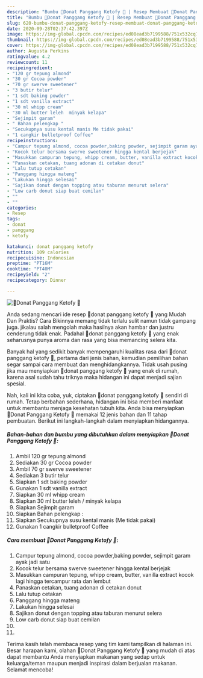 ```yaml
---
description: "Bumbu 💢Donat Panggang Ketofy 💢 | Resep Membuat 💢Donat Panggang Ketofy 💢 Yang Lezat Sekali"
title: "Bumbu 💢Donat Panggang Ketofy 💢 | Resep Membuat 💢Donat Panggang Ketofy 💢 Yang Lezat Sekali"
slug: 620-bumbu-donat-panggang-ketofy-resep-membuat-donat-panggang-ketofy-yang-lezat-sekali
date: 2020-09-28T02:37:42.397Z
image: https://img-global.cpcdn.com/recipes/ed08ead3b7199588/751x532cq70/💢donat-panggang-ketofy-💢-foto-resep-utama.jpg
thumbnail: https://img-global.cpcdn.com/recipes/ed08ead3b7199588/751x532cq70/💢donat-panggang-ketofy-💢-foto-resep-utama.jpg
cover: https://img-global.cpcdn.com/recipes/ed08ead3b7199588/751x532cq70/💢donat-panggang-ketofy-💢-foto-resep-utama.jpg
author: Augusta Perkins
ratingvalue: 4.2
reviewcount: 11
recipeingredient:
- "120 gr tepung almond"
- "30 gr Cocoa powder"
- "70 gr swerve sweetener"
- "3 butir telur"
- "1 sdt baking powder"
- "1 sdt vanilla extract"
- "30 ml whipp cream"
- "30 ml butter leleh  minyak kelapa"
- "Sejimpit garam"
- " Bahan pelengkap "
- "Secukupnya susu kental manis Me tidak pakai"
- "1 cangkir bulletproof Coffee"
recipeinstructions:
- "Campur tepung almond, cocoa powder,baking powder, sejimpit garam ayak jadi satu"
- "Kocok telur bersama swerve sweetener hingga kental berjejak"
- "Masukkan campuran tepung, whipp cream, butter, vanilla extract kocok lagi hingga tercampur rata dan lembut"
- "Panaskan cetakan, tuang adonan di cetakan donut"
- "Lalu tutup cetakan"
- "Panggang hingga mateng"
- "Lakukan hingga selesai"
- "Sajikan donut dengan topping atau taburan menurut selera"
- "Low carb donut siap buat cemilan"
- ""
- ""
categories:
- Resep
tags:
- donat
- panggang
- ketofy

katakunci: donat panggang ketofy 
nutrition: 109 calories
recipecuisine: Indonesian
preptime: "PT16M"
cooktime: "PT40M"
recipeyield: "2"
recipecategory: Dinner

---
```



![💢Donat Panggang Ketofy 💢](https://img-global.cpcdn.com/recipes/ed08ead3b7199588/751x532cq70/💢donat-panggang-ketofy-💢-foto-resep-utama.jpg)

Anda sedang mencari ide resep 💢donat panggang ketofy 💢 yang Mudah Dan Praktis? Cara Bikinnya memang tidak terlalu sulit namun tidak gampang juga. jikalau salah mengolah maka hasilnya akan hambar dan justru cenderung tidak enak. Padahal 💢donat panggang ketofy 💢 yang enak seharusnya punya aroma dan rasa yang bisa memancing selera kita.



Banyak hal yang sedikit banyak mempengaruhi kualitas rasa dari 💢donat panggang ketofy 💢, pertama dari jenis bahan, kemudian pemilihan bahan segar sampai cara membuat dan menghidangkannya. Tidak usah pusing jika mau menyiapkan 💢donat panggang ketofy 💢 yang enak di rumah, karena asal sudah tahu triknya maka hidangan ini dapat menjadi sajian spesial.


Nah, kali ini kita coba, yuk, ciptakan 💢donat panggang ketofy 💢 sendiri di rumah. Tetap berbahan sederhana, hidangan ini bisa memberi manfaat untuk membantu menjaga kesehatan tubuh kita. Anda bisa menyiapkan 💢Donat Panggang Ketofy 💢 memakai 12 jenis bahan dan 11 tahap pembuatan. Berikut ini langkah-langkah dalam menyiapkan hidangannya.

<!--inarticleads1-->

##### Bahan-bahan dan bumbu yang dibutuhkan dalam menyiapkan 💢Donat Panggang Ketofy 💢:

1. Ambil 120 gr tepung almond
1. Sediakan 30 gr Cocoa powder
1. Ambil 70 gr swerve sweetener
1. Sediakan 3 butir telur
1. Siapkan 1 sdt baking powder
1. Gunakan 1 sdt vanilla extract
1. Siapkan 30 ml whipp cream
1. Siapkan 30 ml butter leleh / minyak kelapa
1. Siapkan Sejimpit garam
1. Siapkan  Bahan pelengkap :
1. Siapkan Secukupnya susu kental manis (Me tidak pakai)
1. Gunakan 1 cangkir bulletproof Coffee




<!--inarticleads2-->

##### Cara membuat 💢Donat Panggang Ketofy 💢:

1. Campur tepung almond, cocoa powder,baking powder, sejimpit garam ayak jadi satu
1. Kocok telur bersama swerve sweetener hingga kental berjejak
1. Masukkan campuran tepung, whipp cream, butter, vanilla extract kocok lagi hingga tercampur rata dan lembut
1. Panaskan cetakan, tuang adonan di cetakan donut
1. Lalu tutup cetakan
1. Panggang hingga mateng
1. Lakukan hingga selesai
1. Sajikan donut dengan topping atau taburan menurut selera
1. Low carb donut siap buat cemilan
1. 
1. 




Terima kasih telah membaca resep yang tim kami tampilkan di halaman ini. Besar harapan kami, olahan 💢Donat Panggang Ketofy 💢 yang mudah di atas dapat membantu Anda menyiapkan makanan yang sedap untuk keluarga/teman maupun menjadi inspirasi dalam berjualan makanan. Selamat mencoba!

